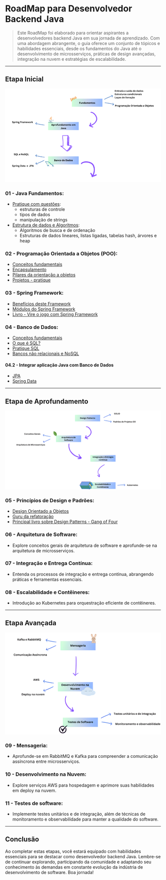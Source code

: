 # RoadMap para Desenvolvedor Backend Java

> Este RoadMap foi elaborado para orientar aspirantes a desenvolvedores backend Java em sua jornada de aprendizado. Com uma abordagem abrangente, o guia oferece um conjunto de tópicos e habilidades essenciais, desde os fundamentos do Java até o desenvolvimento de microsserviços, práticas de design avançadas, integração na nuvem e estratégias de escalabilidade.

---
## Etapa Inicial

![etapa01](/imagens/etapa01.png)


### 01 - Java Fundamentos:
- [Pratique com questões](https://github.com/my-github-2024/Java-Solved-Problems):
    - estruturas de controle
    - tipos de dados
    - manipulação de strings
- [Estrutura de dados e Algoritmos](https://github.com/my-github-2024/Data-Structures-Java):
    - Algoritmos de busca e de ordenação
    - Estruturas de dados lineares, listas ligadas, tabelas hash, árvores e heap
  

### 02 - Programação Orientada a Objetos (POO):
- [Conceitos fundamentais](https://www.freecodecamp.org/portuguese/news/principios-de-programacao-orientada-a-objetos-em-java-conceitos-de-poo-para-iniciantes/)
- [Encapsulamento](https://www.alura.com.br/artigos/o-que-e-encapsulamento)
- [Pilares da orientação a objetos](https://www.dio.me/articles/os-4-pilares-da-programacao-orientada-a-objetos-SSU4Q9)
- [Projetos - pratique](https://github.com/catarinaramalho/P2-LP2)


### 03 - Spring Framework:
- [Benefícios deste Framework](https://www.alura.com.br/artigos/spring-conheca-esse-framework-java)
- [Módulos do Spring Framework](https://blog.geekhunter.com.br/spring-framework/)
- [Livro - Vire o jogo com Spring Framework](https://www.casadocodigo.com.br/products/livro-spring-framework)
  

### 04 - Banco de Dados:
- [Conceitos fundamentais](https://academy.indicium.tech/blog/banco-de-dados-database-sgbd-voce-sabe-o-que-e-isso)
- [O que é SQL?](https://aws.amazon.com/pt/what-is/sql/)
- [Pratique SQL](https://sqlbolt.com/)
- [Bancos não relacionais e NoSQL](https://learn.microsoft.com/pt-br/azure/architecture/data-guide/big-data/non-relational-data)

#### 04.2 - Integrar aplicação Java com Banco de Dados
- [JPA](https://en.wikipedia.org/wiki/Jakarta_Persistence)
- [Spring Data](https://spring.io/projects/spring-data/)

---
## Etapa de Aprofundamento

![etapa02](/imagens/etapa02.png)

### 05 - Princípios de Design e Padrões:
- [Design Orientado a Objetos](https://github.com/my-github-2024/Design-Patterns)
- [Guru da refatoração](https://refactoring.guru/design-patterns)
- [Principal livro sobre Design Patterns - Gang of Four](https://www.amazon.com.br/Design-Patterns-Object-Oriented-Addison-Wesley-Professional-ebook/dp/B000SEIBB8)


### 06 - Arquitetura de Software:
- Explore conceitos gerais de arquitetura de software e aprofunde-se na arquitetura de microsserviços.

### 07 - Integração e Entrega Contínua:
- Entenda os processos de integração e entrega contínua, abrangendo práticas e ferramentas essenciais.

### 08 - Escalabilidade e Contêineres:
- Introdução ao Kubernetes para orquestração eficiente de contêineres.

---
## Etapa Avançada

![etapa03](/imagens/etapa03.png)

### 09 - Mensageria:
- Aprofunde-se em RabbitMQ e Kafka para compreender a comunicação assíncrona entre microsserviços.

### 10 - Desenvolvimento na Nuvem:
- Explore serviços AWS para hospedagem e aprimore suas habilidades em deploy na nuvem.

### 11 - Testes de software:
- Implemente testes unitários e de integração, além de técnicas de monitoramento e observabilidade para manter a qualidade do software.

---
## Conclusão

Ao completar estas etapas, você estará equipado com habilidades essenciais para se destacar como desenvolvedor backend Java. Lembre-se de continuar explorando, participando da comunidade e adaptando seu conhecimento às demandas em constante evolução da indústria de desenvolvimento de software. Boa jornada!
